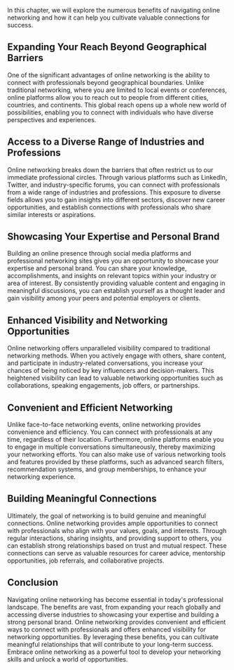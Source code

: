 
In this chapter, we will explore the numerous benefits of navigating online networking and how it can help you cultivate valuable connections for success.

## Expanding Your Reach Beyond Geographical Barriers

One of the significant advantages of online networking is the ability to connect with professionals beyond geographical boundaries. Unlike traditional networking, where you are limited to local events or conferences, online platforms allow you to reach out to people from different cities, countries, and continents. This global reach opens up a whole new world of possibilities, enabling you to connect with individuals who have diverse perspectives and experiences.

## Access to a Diverse Range of Industries and Professions

Online networking breaks down the barriers that often restrict us to our immediate professional circles. Through various platforms such as LinkedIn, Twitter, and industry-specific forums, you can connect with professionals from a wide range of industries and professions. This exposure to diverse fields allows you to gain insights into different sectors, discover new career opportunities, and establish connections with professionals who share similar interests or aspirations.

## Showcasing Your Expertise and Personal Brand

Building an online presence through social media platforms and professional networking sites gives you an opportunity to showcase your expertise and personal brand. You can share your knowledge, accomplishments, and insights on relevant topics within your industry or area of interest. By consistently providing valuable content and engaging in meaningful discussions, you can establish yourself as a thought leader and gain visibility among your peers and potential employers or clients.

## Enhanced Visibility and Networking Opportunities

Online networking offers unparalleled visibility compared to traditional networking methods. When you actively engage with others, share content, and participate in industry-related conversations, you increase your chances of being noticed by key influencers and decision-makers. This heightened visibility can lead to valuable networking opportunities such as collaborations, speaking engagements, job offers, or partnerships.

## Convenient and Efficient Networking

Unlike face-to-face networking events, online networking provides convenience and efficiency. You can connect with professionals at any time, regardless of their location. Furthermore, online platforms enable you to engage in multiple conversations simultaneously, thereby maximizing your networking efforts. You can also make use of various networking tools and features provided by these platforms, such as advanced search filters, recommendation systems, and group memberships, to enhance your networking experience.

## Building Meaningful Connections

Ultimately, the goal of networking is to build genuine and meaningful connections. Online networking provides ample opportunities to connect with professionals who align with your values, goals, and interests. Through regular interactions, sharing insights, and providing support to others, you can establish strong relationships based on trust and mutual respect. These connections can serve as valuable resources for career advice, mentorship opportunities, job referrals, and collaborative projects.

## Conclusion

Navigating online networking has become essential in today's professional landscape. The benefits are vast, from expanding your reach globally and accessing diverse industries to showcasing your expertise and building a strong personal brand. Online networking provides convenient and efficient ways to connect with professionals and offers enhanced visibility for networking opportunities. By leveraging these benefits, you can cultivate meaningful relationships that will contribute to your long-term success. Embrace online networking as a powerful tool to develop your networking skills and unlock a world of opportunities.
